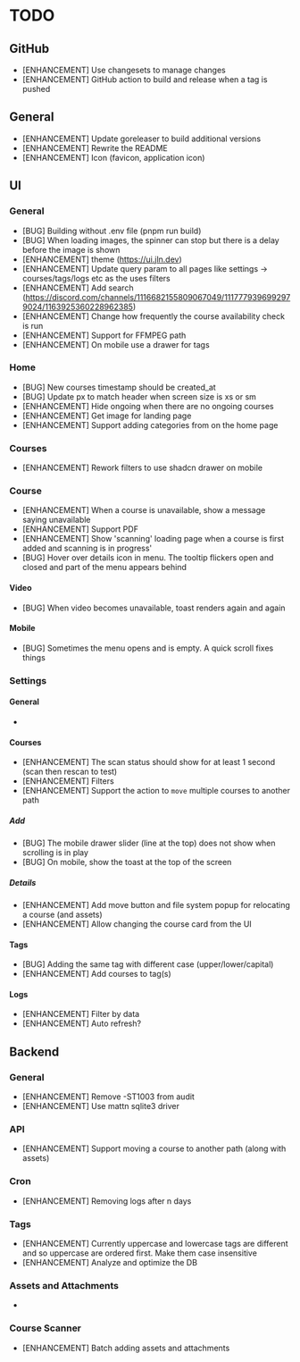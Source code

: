 # TODO

## GitHub

- [ENHANCEMENT] Use changesets to manage changes
- [ENHANCEMENT] GitHub action to build and release when a tag is pushed
  
## General

- [ENHANCEMENT] Update goreleaser to build additional versions
- [ENHANCEMENT] Rewrite the README
- [ENHANCEMENT] Icon (favicon, application icon)

## UI

### General

- [BUG] Building without .env file (pnpm run build)
- [BUG] When loading images, the spinner can stop but there is a delay before the image is shown
- [ENHANCEMENT] theme (https://ui.jln.dev)
- [ENHANCEMENT] Update query param to all pages like settings -> courses/tags/logs etc as the uses filters
- [ENHANCEMENT] Add search (https://discord.com/channels/1116682155809067049/1117779396992979024/1163925360228962385)
- [ENHANCEMENT] Change how frequently the course availability check is run
- [ENHANCEMENT] Support for FFMPEG path
- [ENHANCEMENT] On mobile use a drawer for tags

### Home

- [BUG] New courses timestamp should be created_at
- [BUG] Update px to match header when screen size is xs or sm
- [ENHANCEMENT] Hide ongoing when there are no ongoing courses
- [ENHANCEMENT] Get image for landing page
- [ENHANCEMENT] Support adding categories from on the home page

### Courses

- [ENHANCEMENT] Rework filters to use shadcn drawer on mobile

### Course

- [ENHANCEMENT] When a course is unavailable, show a message saying unavailable
- [ENHANCEMENT] Support PDF
- [ENHANCEMENT] Show 'scanning' loading page when a course is first added and scanning is in progress'
- [BUG] Hover over details icon in menu. The tooltip flickers open and closed and part of the menu appears behind

#### Video

- [BUG] When video becomes unavailable, toast renders again and again

#### Mobile

- [BUG] Sometimes the menu opens and is empty. A quick scroll fixes things

### Settings

#### General

-

#### Courses

- [ENHANCEMENT] The scan status should show for at least 1 second (scan then rescan to test)
- [ENHANCEMENT] Filters
- [ENHANCEMENT] Support the action to `move` multiple courses to another path

#####  Add

- [BUG] The mobile drawer slider (line at the top) does not show when scrolling is in play
- [BUG] On mobile, show the toast at the top of the screen

##### Details

-  [ENHANCEMENT] Add move button and file system popup for relocating a course (and assets)
-  [ENHANCEMENT] Allow changing the course card from the UI

#### Tags

- [BUG] Adding the same tag with different case (upper/lower/capital)
- [ENHANCEMENT] Add courses to tag(s)

#### Logs

- [ENHANCEMENT] Filter by data
- [ENHANCEMENT] Auto refresh?

## Backend

### General

- [ENHANCEMENT] Remove -ST1003 from audit
- [ENHANCEMENT] Use mattn sqlite3 driver

### API

- [ENHANCEMENT] Support moving a course to another path (along with assets) 

### Cron

- [ENHANCEMENT] Removing logs after n days

### Tags

- [ENHANCEMENT] Currently uppercase and lowercase tags are different and so uppercase are ordered first. Make them case insensitive
- [ENHANCEMENT] Analyze and optimize the DB

### Assets and Attachments

- 

### Course Scanner

- [ENHANCEMENT] Batch adding assets and attachments
